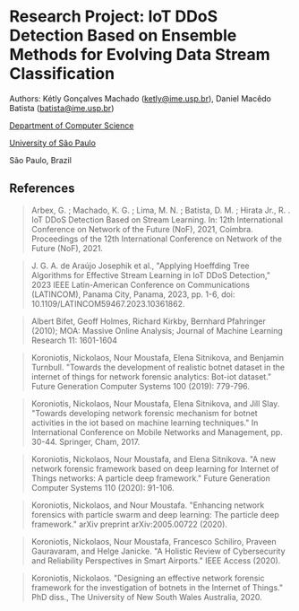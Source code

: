 # Research Project: IoT DDoS Detection Based on Ensemble Methods for Evolving Data Stream Classification

Authors: Kétly Gonçalves Machado ([ketly@ime.usp.br](mailto:ketly@ime.usp.br)), Daniel Macêdo Batista ([batista@ime.usp.br](mailto:batista@ime.usp.br))

[Department of Computer Science](https://www.ime.usp.br/en/computer-science-department/)

[University of São Paulo](https://www5.usp.br/#english)

São Paulo, Brazil

## References

> Arbex, G. ; Machado, K. G. ; Lima, M. N. ; Batista, D. M. ; Hirata Jr., R. . IoT DDoS Detection Based on Stream Learning. In: 12th International Conference on Network of the Future (NoF), 2021, Coimbra. Proceedings of the 12th International Conference on Network of the Future (NoF), 2021.

> J. G. A. de Araújo Josephik et al., "Applying Hoeffding Tree Algorithms for Effective Stream Learning in IoT DDoS Detection," 2023 IEEE Latin-American Conference on Communications (LATINCOM), Panama City, Panama, 2023, pp. 1-6, doi: 10.1109/LATINCOM59467.2023.10361862.

> Albert Bifet, Geoff Holmes, Richard Kirkby, Bernhard Pfahringer (2010); MOA: Massive Online Analysis; Journal of Machine Learning Research 11: 1601-1604

> Koroniotis, Nickolaos, Nour Moustafa, Elena Sitnikova, and Benjamin Turnbull. "Towards the development of realistic botnet dataset in the internet of things for network forensic analytics: Bot-iot dataset." Future Generation Computer Systems 100 (2019): 779-796.

> Koroniotis, Nickolaos, Nour Moustafa, Elena Sitnikova, and Jill Slay. "Towards developing network forensic mechanism for botnet activities in the iot based on machine learning techniques." In International Conference on Mobile Networks and Management, pp. 30-44. Springer, Cham, 2017.

> Koroniotis, Nickolaos, Nour Moustafa, and Elena Sitnikova. "A new network forensic framework based on deep learning for Internet of Things networks: A particle deep framework." Future Generation Computer Systems 110 (2020): 91-106.

> Koroniotis, Nickolaos, and Nour Moustafa. "Enhancing network forensics with particle swarm and deep learning: The particle deep framework." arXiv preprint arXiv:2005.00722 (2020).

> Koroniotis, Nickolaos, Nour Moustafa, Francesco Schiliro, Praveen Gauravaram, and Helge Janicke. "A Holistic Review of Cybersecurity and Reliability Perspectives in Smart Airports." IEEE Access (2020).

> Koroniotis, Nickolaos. "Designing an effective network forensic framework for the investigation of botnets in the Internet of Things." PhD diss., The University of New South Wales Australia, 2020. 
